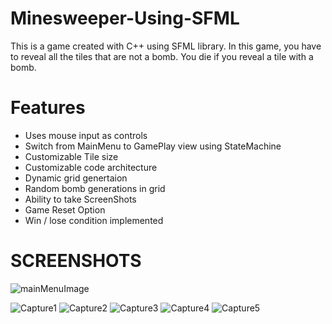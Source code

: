 # Minesweeper-Using-SFML
This is a game created with C++ using SFML library. In this game, you have to reveal all the tiles that are not a bomb. You die if you reveal a tile with a bomb.

# Features
- Uses mouse input as controls
- Switch from MainMenu to GamePlay view using StateMachine
- Customizable Tile size
- Customizable code architecture
- Dynamic grid genertaion
- Random bomb generations in grid
- Ability to take ScreenShots
- Game Reset Option
- Win / lose condition implemented

# SCREENSHOTS

![mainMenuImage](/ScreenShots/MainMenu.png)

![Capture1](/ScreenShots/capture1.png)
![Capture2](/ScreenShots/capture2.png)
![Capture3](/ScreenShots/capture3.png)
![Capture4](/ScreenShots/capture4.png)
![Capture5](/ScreenShots/capture5.png)
